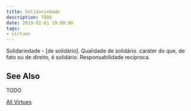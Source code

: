 ```yaml
---
title: Solidariedade
description: TODO
date: 2019-02-01 19:00:00
tags: 
- virtues
---
```


Solidariedade - [de solidário]. Qualidade de solidário. caráter do que, de fato ou de direito, é solidário. Responsabilidade recíproca. 

## See Also
TODO


<a href="./" class="button special">All Virtues</a>
